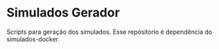 # Simulados Gerador

Scripts para geração dos simulados. Esse repósitorio é dependência do simulados-docker.

